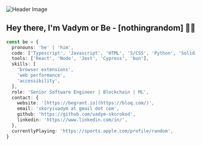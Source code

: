 ![Header Image](https://camo.githubusercontent.com/3cbeb5d020370a717e4b859e2b9bab4c53d57b133164468958639d913703fa5c/68747470733a2f2f63617073756c652d72656e6465722e76657263656c2e6170702f6170693f747970653d776176696e6726636f6c6f723d374139324238266865696768743d3130302673656374696f6e3d686561646572)

## Hey there, I'm Vadym or Be - [nothingrandom] 👋🏻

```ts
const be = {
  pronouns: 'he' | 'him',
  code: ['Typescript', 'Javascript', 'HTML', 'S/CSS', 'Python', 'Solidity', 'Rust', 'Web3'],
  tools: ['React', 'Node', 'Jest', 'Cypress', 'bun'],
  skills: [
    'browser extensions',
    'web performance',
    'accessibility',
  ],
  role: 'Senior Software Engineer | Blockchain | ML',
  contact: {
    website: '[https://begrant.io](https://bloq.com/)',
    email: 'skoryivadym at gmail dot com',
    github: 'https://github.com/vadym-skorokod',
    linkedin: 'https://www.linkedin.com/in/',
  },
  currentlyPlaying: 'https://sports.apple.com/profile/random',
}
```
